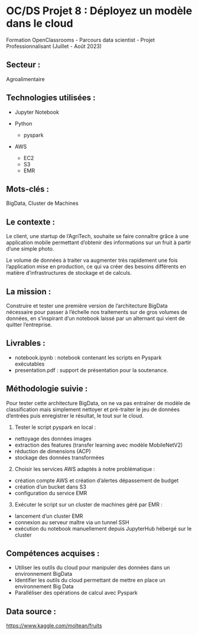 # OC/DS Projet 8 : Déployez un modèle dans le cloud
Formation OpenClassrooms - Parcours data scientist - Projet Professionnalisant (Juillet - Août 2023)

## Secteur : 
Agroalimentaire

## Technologies utilisées : 
  * Jupyter Notebook
  * Python
    - pyspark
      
  * AWS 
    - EC2
    - S3
    - EMR

## Mots-clés : 
BigData, Cluster de Machines

## Le contexte : 
Le client, une startup de l’AgriTech, souhaite se faire connaître grâce à une application mobile permettant d’obtenir des informations sur un fruit à partir d’une simple photo.

Le volume de données à traiter va augmenter très rapidement une fois l’application mise en production, ce qui va créer des besoins différents en matière d’infrastructures de stockage et de calculs. 

## La mission : 
Construire et tester une première version de l’architecture BigData nécessaire pour passer à l’échelle nos traitements sur de gros volumes de données, en s’inspirant d’un notebook laissé par un alternant qui vient de quitter l’entreprise.

## Livrables :
* notebook.ipynb : notebook contenant les scripts en Pyspark exécutables
* presentation.pdf : support de présentation pour la soutenance.

## Méthodologie suivie : 
Pour tester cette architecture BigData, on ne va pas entraîner de modèle de classification mais simplement nettoyer et pré-traiter le jeu de données d’entrées puis enregistrer le résultat, le tout sur le cloud. 

 1. Tester le script pyspark en local :
   *  nettoyage des données images
   *  extraction des features (transfer learning avec modèle MobileNetV2)
   *  réduction de dimensions (ACP)
   *  stockage des données transformées

2. Choisir les services AWS adaptés à notre problématique :
  *  création compte AWS et création d’alertes dépassement de budget
  *  création d’un bucket dans S3
  *  configuration du service EMR

3. Exécuter le script sur un cluster de machines géré par EMR :
  * lancement d’un cluster EMR
  * connexion au serveur maître via un tunnel SSH
  * exécution du notebook manuellement depuis JupyterHub hébergé sur le cluster

## Compétences acquises :  
* Utiliser les outils du cloud pour manipuler des données dans un environnement BigData
* Identifier les outils du cloud permettant de mettre en place un environnement Big Data
* Paralléliser des opérations de calcul avec Pyspark

## Data source : 
https://www.kaggle.com/moltean/fruits
